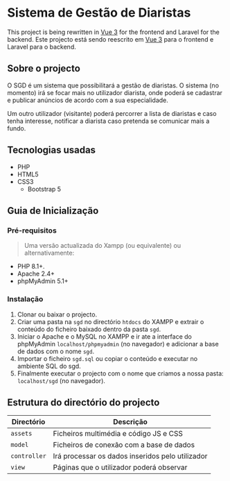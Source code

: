 # Sistema de Gestão de Diaristas

This project is being rewritten in [Vue 3](https://github.com/reizen-desu/Vue-Gestao-de-Diaristas) for the frontend and Laravel for the backend.
Este projecto está sendo reescrito em [Vue 3](https://github.com/reizen-desu/Vue-Gestao-de-Diaristas) para o frontend e Laravel para o backend.

## Sobre o projecto

O SGD é um sistema que possibilitará a gestão de diaristas. O sistema (no momento) irá se focar mais no utilizador diarista, onde poderá se cadastrar e publicar anúncios de acordo com a sua especialidade.

Um outro utilizador (visitante) poderá percorrer a lista de diaristas e caso tenha interesse, notificar a diarista caso pretenda se comunicar mais a fundo.

## Tecnologias usadas

- PHP
- HTML5
- CSS3
  - Bootstrap 5

## Guia de Inicialização


### Pré-requisitos

> Uma versão actualizada do Xampp (ou equivalente) ou alternativamente:

- PHP 8.1+.
- Apache 2.4+
- phpMyAdmin 5.1+

### Instalação

1. Clonar ou baixar o projecto.
2. Criar uma pasta na `sgd` no directório `htdocs` do XAMPP e extrair o conteúdo do ficheiro baixado dentro da pasta `sgd`.
3. Iniciar o Apache e o MySQL no XAMPP e ir ate a interface do phpMyAdmin `localhost/phpmyadmin` (no navegador) e adicionar a base de dados com o nome `sgd`.
4. Importar o ficheiro `sgd.sql` ou copiar o conteúdo e executar no ambiente SQL do sgd.
5. Finalmente executar o projecto com o nome que criamos a nossa pasta: `localhost/sgd` (no navegador).

## Estrutura do directório do projecto

| Directório   | Descrição                                        |
| ------------ | ------------------------------------------------ |
| `assets`     | Ficheiros multimédia e código JS e CSS           |
| `model`      | Ficheiros de conexão com a base de dados         |
| `controller` | Irá processar os dados inseridos pelo utilizador |
| `view`       | Páginas que o utilizador poderá observar         |
